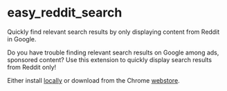 # easy_reddit_search

Quickly find relevant search results by only displaying content from Reddit in Google.

Do you have trouble finding relevant search results on Google among ads, sponsored content? Use this extension to quickly display search results from Reddit only!


Either install [locally](https://developer.chrome.com/docs/extensions/how-to/distribute/install-extensions) or download from the Chrome [webstore](https://chromewebstore.google.com/detail/easy-reddit-search/kleeekkinnbghdapfigpofimhiadnkfo).
